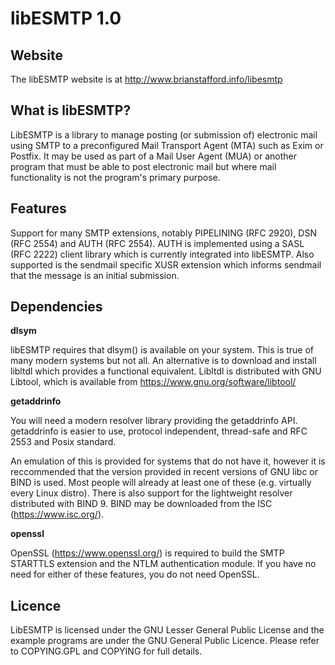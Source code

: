 # libESMTP 1.0

## Website

The libESMTP website is at http://www.brianstafford.info/libesmtp

## What is libESMTP?

LibESMTP is a library to manage posting (or submission of) electronic
mail using SMTP to a preconfigured Mail Transport Agent (MTA) such as
Exim or Postfix.  It may be used as part of a Mail User Agent (MUA) or
another program that must be able to post electronic mail but where mail
functionality is not the program's primary purpose.

## Features

Support for many SMTP extensions, notably PIPELINING (RFC 2920), DSN (RFC 2554)
and AUTH (RFC 2554).  AUTH is implemented using a SASL (RFC 2222) client
library which is currently integrated into libESMTP. Also supported is the
sendmail specific XUSR extension which informs sendmail that the message is an
initial submission.

## Dependencies

**dlsym**

libESMTP requires that dlsym() is available on your system.  This is
true of many modern systems but not all.  An alternative is to download
and install libltdl which provides a functional equivalent.  Libltdl is
distributed with GNU Libtool, which is available from
https://www.gnu.org/software/libtool/

**getaddrinfo**

You will need a modern resolver library providing the getaddrinfo API.
getaddrinfo is easier to use, protocol independent, thread-safe and
RFC 2553 and Posix standard.

An emulation of this is provided for systems that do not have it, however
it is reccommended that the version provided in recent versions of GNU
libc or BIND is used.  Most people will already at least one of these
(e.g. virtually every Linux distro).  There is also support for the
lightweight resolver distributed with BIND 9.  BIND may be downloaded
from the ISC (https://www.isc.org/).

**openssl**

OpenSSL (https://www.openssl.org/) is required to build the SMTP STARTTLS
extension and the NTLM authentication module.  If you have no need for
either of these features, you do not need OpenSSL.


## Licence

LibESMTP is licensed under the GNU Lesser General Public License and the
example programs are under the GNU General Public Licence.  Please refer
to COPYING.GPL and COPYING for full details.




